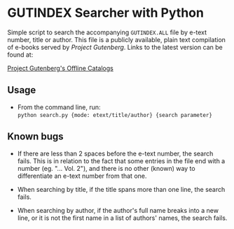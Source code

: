 # GUTINDEX Searcher with Python

Simple script to search the accompanying `GUTINDEX.ALL` file by e-text number, title or author. This file is a publicly available, plain text compilation of e-books served by *Project Gutenberg*. Links to the latest version can be found at:

[Project Gutenberg's Offline Catalogs](https://www.gutenberg.org/wiki/Gutenberg:Offline_Catalogs)

## Usage

- From the command line, run:  
`python search.py {mode: etext/title/author} {search parameter}`

## Known bugs

- If there are less than 2 spaces before the e-text number, the search fails. This is in relation to the fact that some entries in the file end with a number (eg. "... Vol. 2"), and there is no other (known) way to differentiate an e-text number from that one.

- When searching by title, if the title spans more than one line, the search fails.

- When searching by author, if the author's full name breaks into a new line, or it is not the first name in a list of authors' names, the search fails.
